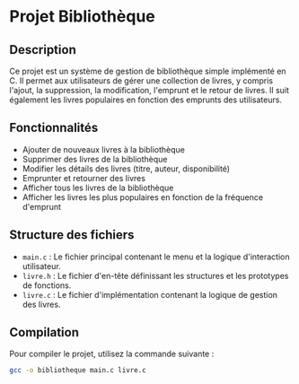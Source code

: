 # Projet Bibliothèque

## Description

Ce projet est un système de gestion de bibliothèque simple implémenté en C. Il permet aux utilisateurs de gérer une collection de livres, y compris l'ajout, la suppression, la modification, l'emprunt et le retour de livres. Il suit également les livres populaires en fonction des emprunts des utilisateurs.

## Fonctionnalités

- Ajouter de nouveaux livres à la bibliothèque
- Supprimer des livres de la bibliothèque
- Modifier les détails des livres (titre, auteur, disponibilité)
- Emprunter et retourner des livres
- Afficher tous les livres de la bibliothèque
- Afficher les livres les plus populaires en fonction de la fréquence d'emprunt

## Structure des fichiers

- `main.c` : Le fichier principal contenant le menu et la logique d'interaction utilisateur.
- `livre.h` : Le fichier d'en-tête définissant les structures et les prototypes de fonctions.
- `livre.c` : Le fichier d'implémentation contenant la logique de gestion des livres.

## Compilation

Pour compiler le projet, utilisez la commande suivante :

```bash
gcc -o bibliotheque main.c livre.c
